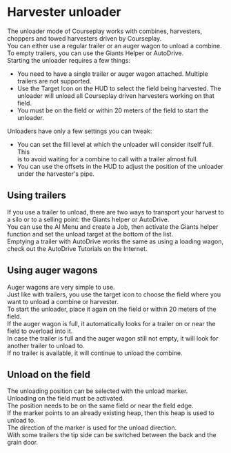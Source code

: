 # Harvester unloader
  
The unloader mode of Courseplay works with combines, harvesters, choppers and towed harvesters driven by Courseplay.  
You can either use a regular trailer or an auger wagon to unload a combine.  
To empty trailers, you can use the Giants Helper or AutoDrive.  
Starting the unloader requires a few things:  
- You need to have a single trailer or auger wagon attached. Multiple trailers are not supported.  
- Use the Target Icon on the HUD to select the field being harvested. The unloader will unload all Courseplay driven harvesters working on that field.  
- You must be on the field or within 20 meters of the field to start the unloader.  
  
Unloaders have only a few settings you can tweak:  
- You can set the fill level at which the unloader will consider itself full. This  
is to avoid waiting for a combine to call with a trailer almost full.  
- You can use the offsets in the HUD to adjust the position of the unloader under the harvester's pipe.  
  

## Using trailers
  
If you use a trailer to unload, there are two ways to transport your harvest to a silo or to a selling point: the Giants helper or AutoDrive.  
You can use the AI Menu and create a Job, then activate the Giants helper function and set the unload target at the bottom of the list.  
Emptying a trailer with AutoDrive works the same as using a loading wagon, check out the AutoDrive Tutorials on the Internet.  

## Using auger wagons
  
Auger wagons are very simple to use.  
Just like with trailers, you use the target icon to choose the field where you want to unload a combine or harvester.  
To start the unloader, place it again on the field or within 20 meters of the field.  
If the auger wagon is full, it automatically looks for a trailer on or near the field to overload into it.  
In case the trailer is full and the auger wagon still not empty, it will look for another trailer to unload to.  
If no trailer is available, it will continue to unload the combine.  

## Unload on the field
  
The unloading position can be selected with the unload marker.  
Unloading on the field must be activated.  
The position needs to be on the same field or near the field edge.  
If the marker points to an already existing heap, then this heap is used to unload to.  
The direction of the marker is used for the unload direction.  
With some trailers the tip side can be switched between the back and the grain door.  
